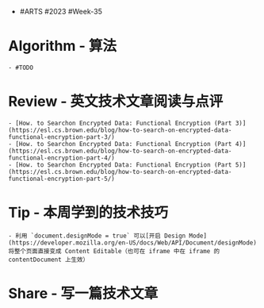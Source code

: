 - #ARTS #2023 #Week-35
# Algorithm - 算法
	- #TODO
# Review - 英文技术文章阅读与点评
	- [How. to Searchon Encrypted Data: Functional Encryption (Part 3)](https://esl.cs.brown.edu/blog/how-to-search-on-encrypted-data-functional-encryption-part-3/)
	- [How. to Searchon Encrypted Data: Functional Encryption (Part 4)](https://esl.cs.brown.edu/blog/how-to-search-on-encrypted-data-functional-encryption-part-4/)
	- [How. to Searchon Encrypted Data: Functional Encryption (Part 5)](https://esl.cs.brown.edu/blog/how-to-search-on-encrypted-data-functional-encryption-part-5/)
# Tip - 本周学到的技术技巧
	- 利用 `document.designMode = true` 可以[开启 Design Mode](https://developer.mozilla.org/en-US/docs/Web/API/Document/designMode) 将整个页面直接变成 Content Editable（也可在 iframe 中在 iframe 的 contentDocument 上生效）
# Share - 写一篇技术文章